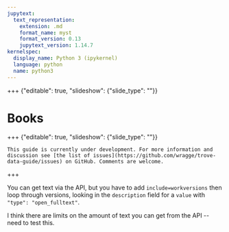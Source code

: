 ```yaml
---
jupytext:
  text_representation:
    extension: .md
    format_name: myst
    format_version: 0.13
    jupytext_version: 1.14.7
kernelspec:
  display_name: Python 3 (ipykernel)
  language: python
  name: python3
---
```


+++ {"editable": true, "slideshow": {"slide_type": ""}}

# Books

+++ {"editable": true, "slideshow": {"slide_type": ""}}

```{attention}
This guide is currently under development. For more information and discussion see [the list of issues](https://github.com/wragge/trove-data-guide/issues) on GitHub. Comments are welcome.
```

+++

You can get text via the API, but you have to add `include=workversions` then loop through versions, looking in the `description` field for a `value` with `"type": "open_fulltext"`.

I think there are limits on the amount of text you can get from the API -- need to test this.

```{code-cell} ipython3

```
